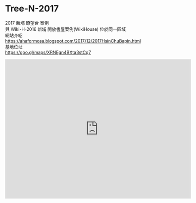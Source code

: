 # Tree-N-2017
2017 新埔 瞭望台 案例<br/>
與 Wiki-H-2016 新埔 開放書屋案例(WikiHouse) 位於同一區域<br/>
網站介紹<br/>
https://ahaformosa.blogspot.com/2017/12/2017HsinChuBapin.html<br/>
基地位址<br/>
https://goo.gl/maps/XRNEgn4BXta3stCq7<br/>
<iframe src="https://www.google.com.tw/maps/place/%E6%96%B0%E7%AB%B9%E7%B8%A3%E7%AB%8B%E5%8C%97%E5%B9%B3%E8%8F%AF%E5%BE%B7%E7%A6%8F%E5%AF%A6%E9%A9%97%E5%AD%B8%E6%A0%A1/@24.8524708,121.0841668,573m/data=!3m2!1e3!4b1!4m5!3m4!1s0x34683a0f3d6eb721:0xbb40234dc7d7749a!8m2!3d24.8524659!4d121.0863555?hl=zh-TW&shorturl=1" width="600" height="450" frameborder="0" style="border:0" allowfullscreen></iframe>
